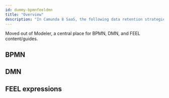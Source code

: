 ```yaml
---
id: dummy-bpmnfeeldmn
title: "Overview"
description: "In Camunda 8 SaaS, the following data retention strategies are implemented. This is necessary as the amount of data can grow significantly over time."
---
```


Moved out of Modeler, a central place for BPMN, DMN, and FEEL content/guides.

## BPMN

## DMN

## FEEL expressions
